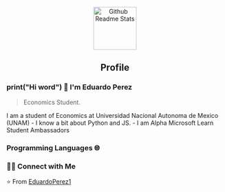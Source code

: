 <p align="center">
 <img width="100px" src="https://res.cloudinary.com/anuraghazra/image/upload/v1594908242/logo_ccswme.svg" align="center" alt="Github Readme Stats" />
 <h2 align="center">Profile</h2>
</p>

### print("Hi word") 👋 I'm Eduardo Perez
> Economics Student.



<div>
 <p>
I am a student of Economics at Universidad Nacional Autonoma de Mexico (UNAM) - I know a bit about Python and JS. - I am Alpha Microsoft Learn Student Ambassadors
</p>
</div>

### Programming Languages 🌐


 



<h3> 🤝🏻 Connect with Me </h3>




⭐️ From [EduardoPerez1](https://github.com/EduardoPerez1)







<!--
**EduardoPerez1/EduardoPerez1** is a ✨ _special_ ✨ repository because its `README.md` (this file) appears on your GitHub profile.

Here are some ideas to get you started:

- 🔭 I’m currently working on ...
- 🌱 I’m currently learning ...
- 👯 I’m looking to collaborate on ...
- 🤔 I’m looking for help with ...
- 💬 Ask me about ...
- 📫 How to reach me: ...
- 😄 Pronouns: ...
- ⚡ Fun fact: ...
-->
